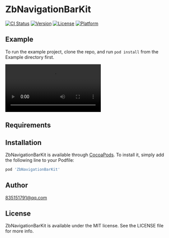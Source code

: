 # ZbNavigationBarKit

[![CI Status](https://img.shields.io/travis/835151791@qq.com/ZbNavigationBarKit.svg?style=flat)](https://travis-ci.org/835151791@qq.com/ZbNavigationBarKit)
[![Version](https://img.shields.io/cocoapods/v/ZbNavigationBarKit.svg?style=flat)](https://cocoapods.org/pods/ZbNavigationBarKit)
[![License](https://img.shields.io/cocoapods/l/ZbNavigationBarKit.svg?style=flat)](https://cocoapods.org/pods/ZbNavigationBarKit)
[![Platform](https://img.shields.io/cocoapods/p/ZbNavigationBarKit.svg?style=flat)](https://cocoapods.org/pods/ZbNavigationBarKit)

## Example

To run the example project, clone the repo, and run `pod install` from the Example directory first.

<video src="https://github.com/ToLengSon/ZbNavigationBarKit/blob/master/Example/ZbNavigationBarKit/demo.mp4" autoplay loop="-1"></video>

## Requirements

## Installation

ZbNavigationBarKit is available through [CocoaPods](https://cocoapods.org). To install
it, simply add the following line to your Podfile:

```ruby
pod 'ZbNavigationBarKit'
```

## Author

835151791@qq.com

## License

ZbNavigationBarKit is available under the MIT license. See the LICENSE file for more info.

